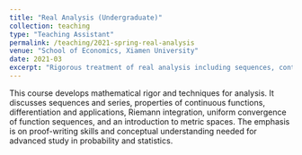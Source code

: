 ```yaml
---
title: "Real Analysis (Undergraduate)"
collection: teaching
type: "Teaching Assistant"
permalink: /teaching/2021-spring-real-analysis
venue: "School of Economics, Xiamen University"
date: 2021-03
excerpt: "Rigorous treatment of real analysis including sequences, continuity, differentiation, Riemann integration, and an introduction to metric spaces."
---
```


This course develops mathematical rigor and techniques for analysis.
It discusses sequences and series, properties of continuous functions, differentiation and applications, Riemann integration, uniform convergence of function sequences, and an introduction to metric spaces.
The emphasis is on proof-writing skills and conceptual understanding needed for advanced study in probability and statistics.